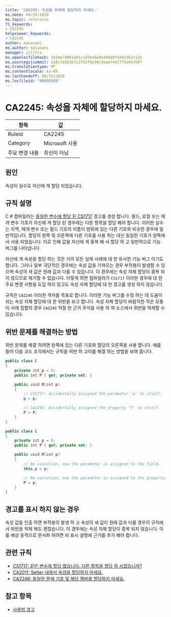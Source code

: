 ```yaml
---
title: 'CA2245: 속성을 자체에 할당하지 마세요.'
ms.date: 04/29/2020
ms.topic: reference
f1_keywords:
- CA2245
helpviewer_keywords:
- CA2245
author: mavasani
ms.author: mavasani
manager: jillfra
ms.openlocfilehash: 1650e79881eb1ca396a8e0e4db88f44d1d63c12e
ms.sourcegitcommit: a18c7e9b367c2f92f6e54c3eaef442775d457667
ms.translationtype: MT
ms.contentlocale: ko-KR
ms.lasthandoff: 09/15/2020
ms.locfileid: "90095593"
---
```

# <a name="ca2245-do-not-assign-a-property-to-itself"></a>CA2245: 속성을 자체에 할당하지 마세요.

|항목|값|
|-|-|
|RuleId|CA2245|
|Category|Microsoft 사용|
|주요 변경 내용|최신이 아님|

## <a name="cause"></a>원인

속성이 실수로 자신에 게 할당 되었습니다.

## <a name="rule-description"></a>규칙 설명

C # 컴파일러는 [동일한 변수에 할당 된 CS1717](/dotnet/csharp/misc/cs1717) 경고를 생성 합니다. 필드, 로컬 또는 매개 변수 기호가 자신에 게 할당 된 경우에는 다른 항목을 할당 해야 합니다. 이러한 실수는 지역, 매개 변수 또는 필드 기호의 이름이 범위에 있는 다른 기호와 비슷한 경우에 일반적입니다. 할당의 왼쪽 및 오른쪽에 다른 기호를 사용 하는 대신 동일한 기호가 양쪽에서 사용 되었습니다. 이로 인해 값을 자신에 게 중복 해 서 할당 하 고 일반적으로 기능 버그를 나타냅니다.

자신에 게 속성을 할당 하는 것은 거의 모든 실제 사례에 대 한 유사한 기능 버그 이기도 합니다. 그러나 일부 극단적인 경우에는 속성 값을 가져오는 경우 부작용이 발생할 수 있으며 속성의 새 값은 원래 값과 다를 수 있습니다. 이 경우에는 속성 자체 할당이 중복 되지 않으므로 제거할 수 없습니다. 이렇게 하면 컴파일러가 `CS1717` 이러한 경우에 대 한 주요 변경 사항을 도입 하지 않고도 속성 자체 할당에 대 한 경고를 생성 하지 않습니다.

규칙은 `CA2245` 이러한 격차를 목표로 합니다. 이러한 기능 버그를 수정 하는 데 도움이 되는 속성 자체 할당에 대 한 위반을 보고 합니다. 속성 자체 할당이 바람직한 작은 모퉁이 사례 집합의 경우 `CA2245` 적절 한 근거 주석을 사용 하 여 소스에서 위반을 억제할 수 있습니다.

## <a name="how-to-fix-violations"></a>위반 문제를 해결하는 방법

위반 문제를 해결 하려면 왼쪽에 있는 다른 기호와 할당의 오른쪽을 사용 합니다. 예를 들어 다음 코드 조각에서는 규칙을 위반 하 고이를 해결 하는 방법을 보여 줍니다.

```csharp
public class C
{
    private int p = 0;
    public int P { get; private set; }

    public void M(int p)
    {
        // CS1717: Accidentally assigned the parameter 'p' to itself.
        p = p;

        // CA2245: Accidentally assigned the property 'P' to itself.
        P = P;
    }
}
```

```csharp
public class C
{
    private int p = 0;
    public int P { get; private set; }

    public void M(int p)
    {
        // No violation, now the parameter is assigned to the field.
        this.p = p;

        // No violation, now the parameter is assigned to the property.
        P = p;
    }
}
```

## <a name="when-to-suppress-warnings"></a>경고를 표시 하지 않는 경우

속성 값을 인출 하면 부작용이 발생 하 고 속성의 새 값이 원래 값과 다를 경우이 규칙에서 위반을 억제 해도 괜찮습니다. 이 경우에는 속성 자체 할당이 중복 되지 않습니다. 이를 예상 동작으로 문서화 하려면 비 표시 설명에 근거를 추가 해야 합니다.

## <a name="related-rules"></a>관련 규칙

- [CS1717: 같은 변수에 할당 했습니다. 다른 항목을 할당 하 시겠습니까?](/dotnet/csharp/misc/cs1717)
- [CA2011: Setter 내에서 속성을 할당하지 마세요.](ca2011.md)
- [CA2246: 동일한 문에 기호 및 해당 멤버를 할당하지 마세요.](ca2246.md)

## <a name="see-also"></a>참고 항목

- [사용법 경고](usage-warnings.md)
